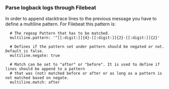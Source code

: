 ### Parse logback logs through Filebeat

In order to append stacktrace lines to the previous message you have to define a multiline pattern. 
For Filebeat this pattern is: 

``` shell
  # The regexp Pattern that has to be matched. 
  multiline.pattern: '^[[:digit:]]{4}-[[:digit:]]{2}-[[:digit:]]{2}'
  
  # Defines if the pattern set under pattern should be negated or not. Default is false.
  multiline.negate: true

  # Match can be set to "after" or "before". It is used to define if lines should be append to a pattern
  # that was (not) matched before or after or as long as a pattern is not matched based on negate.
  multiline.match: after

```